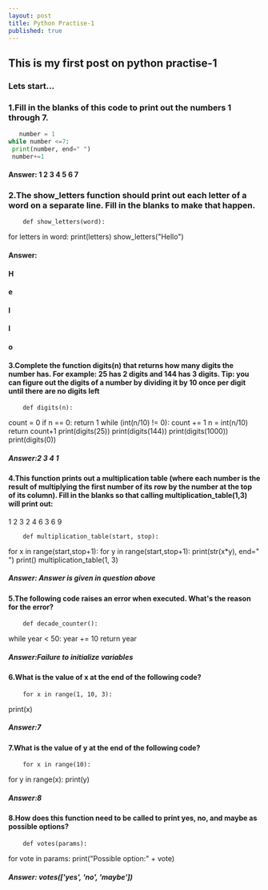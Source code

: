```yaml
---
layout: post
title: Python Practise-1
published: true
---
```

## This is my first post on python practise-1
### Lets start...

### 1.Fill in the blanks of this code to print out the numbers 1 through 7.
```python
   number = 1
while number <=7:
 print(number, end=" ")
 number+=1
```

#### Answer: 1 2 3 4 5 6 7

### 2.The show_letters function should print out each letter of a word on a separate line. Fill in the blanks to make that happen.
    	def show_letters(word):
 for letters in word:
 print(letters)
show_letters("Hello")

#### Answer: 
#### H
#### e
#### l
#### l
#### o

#### 3.Complete the function digits(n) that returns how many digits the number has. For example: 25 has 2 digits and 144 has 3 digits. Tip: you can figure out the digits of a number by dividing it by 10 once per digit until there are no digits left

    	def digits(n):
 count = 0
 if n == 0:
 return 1
 while (int(n/10) != 0):
 count += 1
 n = int(n/10)
 return count+1
print(digits(25))
print(digits(144))
print(digits(1000))
print(digits(0))

##### Answer:2 3 4 1

#### 4.This function prints out a multiplication table (where each number is the result of multiplying the first number of its row by the number at the top of its column). Fill in the blanks so that calling multiplication_table(1,3) will print out:
1 2 3 
2 4 6
3 6 9

    	def multiplication_table(start, stop):
 for x in range(start,stop+1):
 for y in range(start,stop+1):
 print(str(x*y), end=" ")
 print()
multiplication_table(1, 3)

##### Answer: Answer is given in question above

#### 5.The following code raises an error when executed. What's the reason for the error?

    	def decade_counter():
 while year < 50:
 year += 10
 return year
 
##### Answer:Failure to initialize variables

#### 6.What is the value of x at the end of the following code?
    	for x in range(1, 10, 3):
 print(x)

##### Answer:7

#### 7.What is the value of y at the end of the following code?
    	for x in range(10):
 for y in range(x):
 print(y)
 
##### Answer:8
 
#### 8.How does this function need to be called to print yes, no, and maybe as possible options?
     	def votes(params):
 for vote in params:
 print("Possible option:" + vote)
 
##### Answer: votes(['yes', 'no', 'maybe'])
